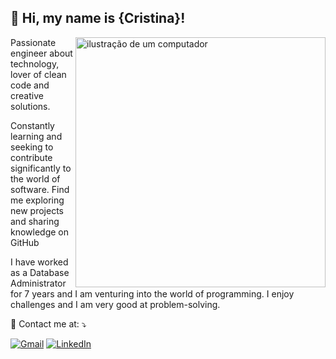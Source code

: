 ## 💜 Hi, my name is {Cristina}!
<img src="https://raw.githubusercontent.com/MicaelliMedeiros/micaellimedeiros/master/image/computer-illustration.png" alt="ilustração de um computador" min-width="400px" max-width="400px" width="400px" align="right">

<p align="left"> 
 Passionate engineer about technology, lover of clean code and creative solutions.</p>
<p>Constantly learning and seeking to contribute significantly 
  to the world of software. Find me exploring new projects and sharing knowledge on GitHub</p>
  <p> I have worked as a Database Administrator for 7 years and I am venturing into the world of programming. I enjoy challenges and I am very good at problem-solving. </p>
 


<p align="left">
  💌 Contact me at: ⤵️
</p>

<p align="left">
  <a href="cristina.murguia2817@gmail.com" title="Gmail">
  <img src="https://img.shields.io/badge/-Gmail-FF0000?style=flat-square&labelColor=FF0000&logo=gmail&logoColor=white&link=LINK-DO-SEU-GMAIL" alt="Gmail"/></a>
  <a href="https://www.linkedin.com/in/cristina-murguiac" title="LinkedIn">
  <img src="https://img.shields.io/badge/-Linkedin-0e76a8?style=flat-square&logo=Linkedin&logoColor=white&link=LINK-DO-SEU-LINKEDIN" alt="LinkedIn"/></a>
  
</p>
